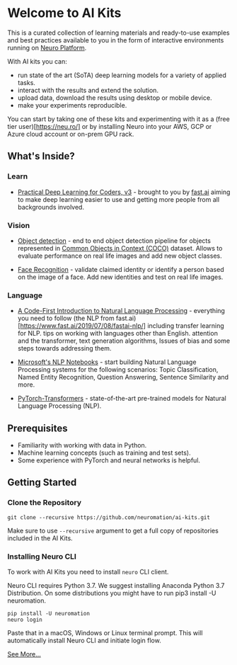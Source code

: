 # Welcome to AI Kits

This is a curated collection of learning materials and ready-to-use examples and best practices available to you in the form of interactive environments running on [Neuro Platform](https://neu.ro).

With AI kits you can:
* run state of the art (SoTA) deep learning models for a variety of applied tasks.
* interact with the results and extend the solution.
* upload data, download the results using desktop or mobile device.
* make your experiments reproducible.

You can start by taking one of these kits and experimenting with it as a (free tier user)[https://neu.ro/] or by installing Neuro into your AWS, GCP or Azure cloud account or on-prem GPU rack.

## What's Inside?

### Learn

* [Practical Deep Learning for Coders, v3](course-fast-ai-v3) - brought to you by [fast.ai](https://fast.ai) aiming to make deep learning easier to use and getting more people from all backgrounds involved.

### Vision

* [Object detection](object-detection) - end to end object detection pipeline for objects represented in [Common Objects in Context (COCO)](http://cocodataset.org) dataset. Allows to  evaluate performance on real life images and add new object classes.

* [Face Recognition](face-recognition) - validate claimed identity or identify a person based on the image of a face. Add new identities and test on real life images.

### Language

* [A Code-First Introduction to Natural Language Processing](course-fast-ai-nlp) - everything you need to follow (the NLP from fast.ai)[https://www.fast.ai/2019/07/08/fastai-nlp/] including transfer learning for NLP. tips on working with languages other than English. attention and the transformer, text generation algorithms, Issues of bias and some steps towards addressing them.

* [Microsoft's NLP Notebooks](microsoft-nlp) - start building Natural Language Processing systems for the following scenarios: Topic Classification, Named Entity Recognition, Question Answering, Sentence Similarity and more.

* [PyTorch-Transformers](hugging-face-pytorch-transformers) - state-of-the-art pre-trained models for Natural Language Processing (NLP).

## Prerequisites

* Familiarity with working with data in Python.
* Machine learning concepts (such as training and test sets).
* Some experience with PyTorch and neural networks is helpful.

## Getting Started

### Clone the Repository

```
git clone --recursive https://github.com/neuromation/ai-kits.git
```

Make sure to use `--recursive` argument to get a full copy of repositories included in the AI Kits.


### Installing Neuro CLI

To work with AI Kits you need to install `neuro` CLI client.

Neuro CLI requires Python 3.7. We suggest installing Anaconda Python 3.7 Distribution. On some distributions you might have to run pip3 install -U neuromation.

```shell
pip install -U neuromation
neuro login
```

Paste that in a macOS, Windows or Linux terminal prompt. This will automatically install Neuro CLI and initiate login flow.

[See More...](https://neu.ro/installation)

